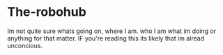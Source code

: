 # The-robohub
Im not quite sure whats going on, where I am. who I am what im doing or anything for that matter. 
IF you're reading this its likely that im alread unconcious.
